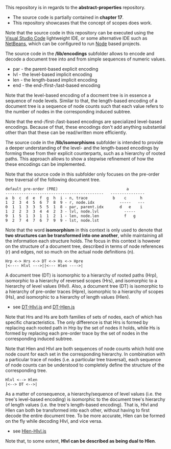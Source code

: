 
This repository is in regards to the **abstract-properties** repository.

* The source code is partially contained in **chapter 17**.
* This repository showcases that the concept of scopes does work.

Note that the source code in this repository can be executed using the
[Visual Studio Code](https://code.visualstudio.com/)
lightweight IDE, or some alternative IDE such as
[NetBeans](https://netbeans.apache.org/),
which can be configured to run
[Node](https://nodejs.org/en/)
based projects.

The source code in the **/lib/encodings** subfolder allows to encode and
decode a document tree into and from simple sequences of numeric values.

* par - the parent-based explicit encoding
* lvl - the level-based implicit encoding
* len - the length-based implicit encoding
* end - the end-/first-/last-based encoding

Note that the level-based encoding of a docment tree is in essence a sequence
of node levels. Similar to that, the length-based encoding of a document tree
is a sequence of node counts such that each value refers to the number of nodes
in the corresponding induced subtree.

Note that the end-/first-/last-based encodings are specialized level-based
encodings. Because of that, these encodings don't add anything substantial
other than that these can be read/written more efficiently.

The source code in the **/lib/isomorphisms** subfolder is intended to provide
a deeper understanding of the level- and the length-based encodings by forming
these from their explicit counterparts, such as a hierarchy of rooted paths.
This approach allows to show a stepwise refinement of how the these encodings
can be implemented.

Note that the source code in this subfolder only focuses on the pre-order
tree traversal of the following document tree.

```
default pre-order (PRE)                              a
-------------------------------------------   ---------------
a  b  c  d  e  f  g  h  i - n, trace           b    c      h
1  2  3  4  5  6  7  8  9 - r, node.idx           -----   ---
0  1  1  3  3  5  5  1  8 - par, parent.idx       d   e    i
1  2  2  3  3  4  4  2  3 - lvl, node.lvl           -----
9  1  5  1  3  1  1  2  1 - len, node.len           f   g
9  2  7  4  7  6  7  9  9 - lst, node.lst
```

Note that the word **isomorphism** in this context is only used to denote that
**two structures can be transformed into one another**, while maintaining all
the information each structure holds. The focus in this context is however on
the structure of a document tree, described in terms of node references (r)
and edges, not so much on the actual node definitions (n).

```
Hrp <-> Hrs <-> DT <-> Hs <-> Hpre
|<---- Hlvl --->||<--- Hlen ---->|
```

A document tree (DT) is isomorphic to a hierarchy of rooted paths (Hrp),
isomorphic to a hierarchy of reversed scopes (Hrs), and isomorphic to a
hierarchy of level values (Hlvl). Also, a document tree (DT) is isomorphic
to a hierarchy of pre-order traces (Hpre), isomorphic to a hierarchy of
scopes (Hs), and isomorphic to a hierarchy of length values (Hlen).

* see [DT-Hlvl.js](./lib/isomorphisms/iso-1-2-DT-Hlvl.js)
  and [DT-Hlen.js](./lib/isomorphisms/iso-2-2-DT-Hlen.js)

Note that Hrs and Hs are both families of sets of nodes, each of which
has specific characteristics. The only difference is that Hrs is formed by
replacing each rooted path in Hrp by the set of nodes it holds, while Hs
is formed by replacing each pre-order trace by the set of nodes in the
corresponding induced subtree.

Note that Hlen and Hlvl are both sequences of node counts which hold one
node count for each set in the corresponding hierarchy. In combination with
a particular trace of nodes (i.e. a particular tree traversal), each sequence
of node counts can be understood to completely define the structure of the
corresponding tree.

```
Hlvl <--> Hlen
|<--> DT <-->|
```

As a matter of consequence, a hierarchy/sequence of level values (i.e. the
tree's level-based encoding) is isomorphic to the document tree's hierarchy
of length values (i.e. the tree's length-based encoding). That is, Hlvl and
Hlen can both be transformed into each other, without having to first decode
the entire document tree. To be more accurate, Hlen can be formed on the fly
while decoding Hlvl, and vice versa.

* see [Hlen-Hlvl.js](./lib/isomorphisms/iso-3-0-Hlen-Hlvl.js)

Note that, to some extent, **Hlvl can be described as being dual to Hlen**.
